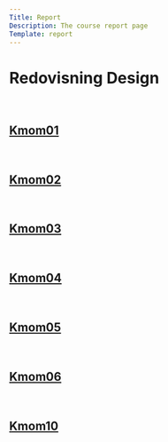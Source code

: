 ```yaml
---
Title: Report
Description: The course report page
Template: report
---
```

Redovisning Design
==================



<div class = "kmom-box">
    <br>
    <a href = "report/kmom01" ><h2> Kmom01 </h2> </a>
</div>

<div class = "kmom-box">
    <br>
    <a href = "report/kmom02" ><h2> Kmom02 </h2> </a>

    
</div>

<div class = "kmom-box">
    <br>
    <a href = "report/kmom01" ><h2> Kmom03 </h2> </a>


</div>

<div class = "kmom-box">
    <br>
    <a href = "report/kmom01" ><h2> Kmom04 </h2> </a>

</div>

<div class = "kmom-box">
    <br>
    <a href = "report/kmom01" ><h2> Kmom05 </h2> </a>


</div>

<div class = "kmom-box">
    <br>
    <a href = "report/kmom01" ><h2> Kmom06 </h2> </a>

</div>

<div class = "kmom-box project">
    <br>
    <a href = "report/kmom01" ><h2> Kmom10 </h2> </a>

</div>
